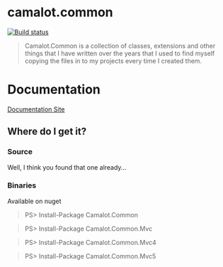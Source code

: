 camalot.common
==============

[![Build status](https://ci.appveyor.com/api/projects/status/m3otng2vc8tfurfx?svg=true)](https://ci.appveyor.com/project/camalot/camalot-common)

> Camalot.Common is a collection of classes, extensions and other things that I have written over the years that I used to find myself copying the files 
in to my projects every time I created them. 

Documentation
==============

[Documentation Site](http://camalotcommon.bit13.com/)

## Where do I get it?
### Source
Well, I think you found that one already...
### Binaries
Available on nuget
> PS> Install-Package Camalot.Common

> PS> Install-Package Camalot.Common.Mvc

> PS> Install-Package Camalot.Common.Mvc4

> PS> Install-Package Camalot.Common.Mvc5
